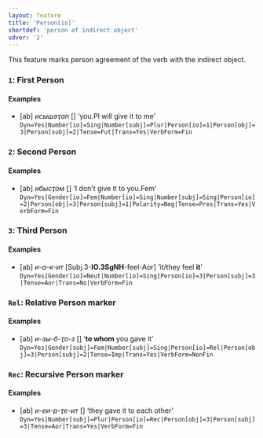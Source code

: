 ```yaml
---
layout: feature
title: 'Person[io]'
shortdef: 'person of indirect object'
udver: '2'
---
```


This feature marks person agreement of the verb with the indirect object.

### <a name="1">`1`</a>: First Person

#### Examples

* [ab] _исышәҭап_ [] ‘you.Pl will give it to me’ `Dyn=Yes|Number[io]=Sing|Number[subj]=Plur|Person[io]=1|Person[obj]=3|Person[subj]=2|Tense=Fut|Trans=Yes|VerbForm=Fin`

### <a name="2">`2`</a>: Second Person

#### Examples

* [ab] _ибысҭом_ [] ‘I don’t give it to you.Fem’ `Dyn=Yes|Gender[io]=Fem|Number[io]=Sing|Number[subj]=Sing|Person[io]=2|Person[obj]=3|Person[subj]=1|Polarity=Neg|Tense=Pres|Trans=Yes|VerbForm=Fin`

### <a name="3">`3`</a>: Third Person

#### Examples

* [ab] _и-а-к-ит_ [Subj.3-<b>IO.3SgNH</b>-feel-Aor] ‘it/they feel <b>it</b>’ `Dyn=Yes|Gender[io]=Neut|Number[io]=Sing|Person[io]=3|Person[subj]=3|Tense=Aor|Trans=No|VerbForm=Fin`

### <a name="Rel">`Rel`</a>: Relative Person marker

#### Examples

* [ab] _и-зы-б-ҭо-з_ [] ‘<b>to whom</b> you gave it’ `Dyn=Yes|Gender[subj]=Fem|Number[subj]=Sing|Person[io]=Rel|Person[obj]=3|Person[subj]=2|Tense=Imp|Trans=Yes|VerbForm=NonFin`

### <a name="Rec">`Rec`</a>: Recursive Person marker

#### Examples

* [ab] _и-еи-р-ҭе-ит_ [] ‘they gave it to each other’ `Dyn=Yes|Number[subj]=Plur|Person[io]=Rec|Person[obj]=3|Person[subj]=3|Tense=Aor|Trans=Yes|VerbForm=Fin`
